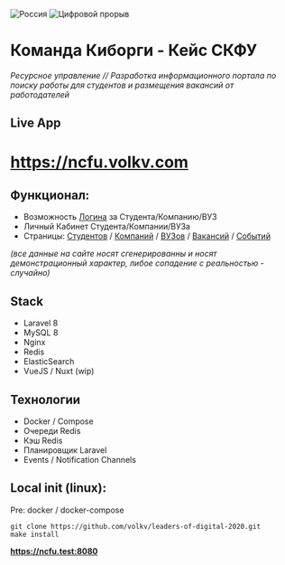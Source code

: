 ![Россия](https://leadersofdigital.ru/89e34a592e531d209b4a83f1fb649425.svg)
![Цифровой прорыв](https://leadersofdigital.ru/adb6f1da03e109f49d899a5d6305c7d2.svg)

# Команда Киборги - Кейс СКФУ

_Ресурсное управление // Разработка информационного портала по поиску работы для студентов и размещения вакансий от
работодателей_

## Live App

# https://ncfu.volkv.com

## Функционал:

* Возможность [Логина](https://ncfu.volkv.com/login) за Студента/Компанию/ВУЗ
* Личный Кабинет Студента/Компании/ВУЗа
* Страницы: [Студентов](https://ncfu.volkv.com/students) / [Компаний](https://ncfu.volkv.com/companies) / [ВУЗов](https://ncfu.volkv.com/universities) / [Вакансий](https://ncfu.volkv.com/vacancies) / [Событий](https://ncfu.volkv.com/events)

_(все данные на сайте носят сгенерированны и носят демонстрационный характер, либое сопадение с реальностью - случайно)_
## Stack
* Laravel 8
* MySQL 8
* Nginx
* Redis
* ElasticSearch
* VueJS / Nuxt (wip)
## Технологии
* Docker / Compose
* Очереди Redis
* Кэш Redis
* Планировщик Laravel
* Events / Notification Channels
## Local init (linux):
Pre: docker / docker-compose
```shell
git clone https://github.com/volkv/leaders-of-digital-2020.git
make install
```

**https://ncfu.test:8080**